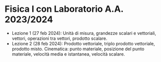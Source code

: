# Fisica I con Laboratorio A.A. 2023/2024
- Lezione 1 (27 feb 2024): Unità di misura, grandezze scalari e vettoriali, vettori, operazioni tra vettori, prodotto scalare.
- Lezione 2 (28 feb 2024): Prodotto vettoriale, triplo prodotto vettoriale, prodotto misto. Cinematica: punto materiale, posizione del punto materiale, velocità media e istantanea, velocità scalare.
